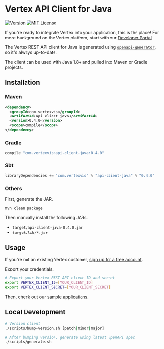 # Vertex API Client for Java

[![Version](https://img.shields.io/maven-central/v/com.vertexvis/api-client-java)](https://search.maven.org/artifact/com.vertexvis/api-client-java)
[![MIT License](https://img.shields.io/github/license/vertexvis/vertex-api-client-java)](https://github.com/Vertexvis/vertex-api-client-java/blob/main/LICENSE)

If you're ready to integrate Vertex into your application, this is the place! For more background on the Vertex platform, start with our [Developer Portal](https://developer.vertexvis.com/).

The Vertex REST API client for Java is generated using [`openapi-generator`](https://github.com/OpenAPITools/openapi-generator), so it's always up-to-date.

The client can be used with Java 1.8+ and pulled into Maven or Gradle projects.

## Installation

### Maven

```xml
<dependency>
  <groupId>com.vertexvis</groupId>
  <artifactId>api-client-java</artifactId>
  <version>0.4.0</version>
  <scope>compile</scope>
</dependency>
```

### Gradle

```groovy
compile "com.vertexvis:api-client-java:0.4.0"
```

### Sbt

```sbt
libraryDependencies += "com.vertexvis" % "api-client-java" % "0.4.0"
```

### Others

First, generate the JAR.

```shell
mvn clean package
```

Then manually install the following JARs.

- `target/api-client-java-0.4.0.jar`
- `target/lib/*.jar`

## Usage

If you're not an existing Vertex customer, [sign up for a free account](https://aws.amazon.com/marketplace/pp/B08PP264Z1?stl=true).

Export your credentials.

```bash
# Export your Vertex REST API client ID and secret
export VERTEX_CLIENT_ID=[YOUR_CLIENT_ID]
export VERTEX_CLIENT_SECRET=[YOUR_CLIENT_SECRET]
```

Then, check out our [sample applications](./src/main/java/com/vertexvis/example).

## Local Development

```bash
# Version client
./scripts/bump-version.sh [patch|minor|major]

# After bumping version, generate using latest OpenAPI spec
./scripts/generate.sh
```
